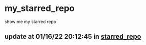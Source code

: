 # my_starred_repo
show me my starred repo

update at 01/16/22 20:12:45 in [starred_repo](./index.html)
---

